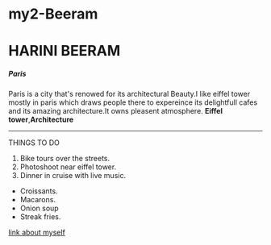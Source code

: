 # my2-Beeram
# HARINI BEERAM
##### Paris 
Paris is a city that's renowed for its architectural Beauty.I like eiffel tower mostly in paris which draws people there to expereince its delightfull cafes and its amazing architecture.It owns pleasent atmosphere.
**Eiffel tower**,**Architecture** 

-------------------------------------
THINGS TO DO
1. Bike tours over the streets.
2. Photoshoot near eiffel tower.
3. Dinner in cruise with live music.


* Croissants.
* Macarons.
* Onion soup
* Streak fries.

[link about myself](MyStats.md)